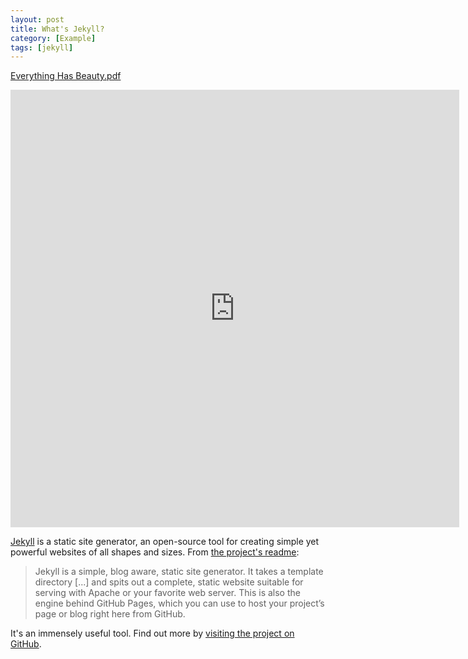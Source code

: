 ```yaml
---
layout: post
title: What's Jekyll?
category: [Example]
tags: [jekyll]
---
```

<a href="https://drive.google.com/file/d/1e84QZkJCAxN5A-_vm2wxg9brhbet3KCy/view?usp=sharing">Everything Has Beauty.pdf </a>

<iframe
src="https://drive.google.com/file/d/1e84QZkJCAxN5A-_vm2wxg9brhbet3KCy/view?usp=sharing&embedded=true"
style="width:718px; height:700px;" frameborder="0"></iframe>


[Jekyll](https://jekyllrb.com) is a static site generator, an open-source tool for creating simple yet powerful websites of all shapes and sizes. From [the project's readme](https://github.com/jekyll/jekyll/blob/master/README.markdown):

> Jekyll is a simple, blog aware, static site generator. It takes a template directory [...] and spits out a complete, static website suitable for serving with Apache or your favorite web server. This is also the engine behind GitHub Pages, which you can use to host your project’s page or blog right here from GitHub.

It's an immensely useful tool. Find out more by [visiting the project on GitHub](https://github.com/jekyll/jekyll).
